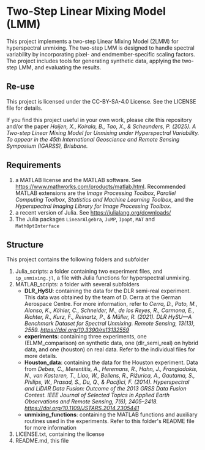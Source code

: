 # Two-Step Linear Mixing Model (LMM)

This project implements a two-step Linear Mixing Model (2LMM) for hyperspectral unmixing. The two-step LMM is designed to handle spectral variability by incorporating pixel- and endmember-specific scaling factors. The project includes tools for generating synthetic data, applying the two-step LMM, and evaluating the results.

## Re-use
This project is licensed under the CC-BY-SA-4.0 License. See the LICENSE file for details.

If you find this project useful in your own work, please cite this repository and/or the paper
*Haijen, X., Koirala, B., Tao, X., & Scheunders, P. (2025). A Two-step Linear Mixing Model for Unmixing under Hyperspectral Variability. To appear in the 45th International Geoscience and Remote Sensing Symposium (IGARSS), Brisbane.*

## Requirements

1. a MATLAB license and the MATLAB software. See https://www.mathworks.com/products/matlab.html. Recommended MATLAB extensions are the *Image Processing Toolbox*, *Parallel Computing Toolbox*, *Statistics and Machine Learning Toolbox*, and the *Hyperspectral Imaging Library for Image Processing Toolbox*.
2. a recent version of Julia. See https://julialang.org/downloads/
3. The Julia packages ```LinearAlgebra```, ```JuMP```, ```Ipopt```, ```MAT``` and ```MathOptInterface```

## Structure
This project contains the following folders and subfolder
1. Julia_scripts: a folder containing two experiment files, and ```ip_unmixing.jl```, a file with Julia functions for hyperspectral unmixing.
2. MATLAB_scripts: a folder with several subfolders
    - **DLR_HySU**: containing the data for the DLR semi-real experiment. This data was obtained by the team of D. Cerra at the German Aerospace Centre. For more information, refer to *Cerra, D., Pato, M., Alonso, K., Köhler, C., Schneider, M., de los Reyes, R., Carmona, E., Richter, R., Kurz, F., Reinartz, P., & Müller, R. (2021). DLR HySU—A Benchmark Dataset for Spectral Unmixing. Remote Sensing, 13(13), 2559. https://doi.org/10.3390/rs13132559*
    - **experiments**: containing three experiments, one (ELMM_comparison) on synthetic data, one (dlr_semi_real) on hybrid data, and one (houston) on real data. Refer to the individual files for more details.
    - **Houston_data**: containing the data for the Houston experiment. Data from *Debes, C., Merentitis, A., Heremans, R., Hahn, J., Frangiadakis, N., van Kasteren, T., Liao, W., Bellens, R., Pižurica, A., Gautama, S., Philips, W., Prasad, S., Du, Q., & Pacifici, F. (2014). Hyperspectral and LiDAR Data Fusion: Outcome of the 2013 GRSS Data Fusion Contest. IEEE Journal of Selected Topics in Applied Earth Observations and Remote Sensing, 7(6), 2405–2418. https://doi.org/10.1109/JSTARS.2014.2305441*
    - **unmixing_functions**: containing the MATLAB functions and auxiliary routines used in the experiments. Refer to this folder's README file for more information
3. LICENSE.txt, containing the license
4. README.md, this file